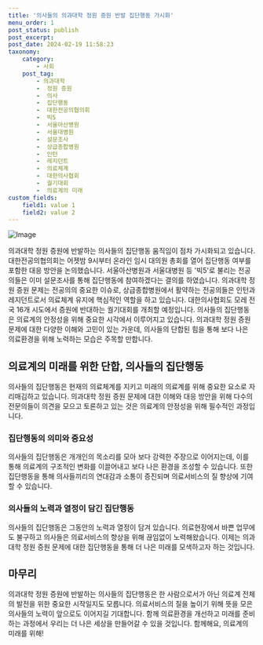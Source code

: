 ```yaml
---
title: '의사들의 의과대학 정원 증원 반발 집단행동 가시화'
menu_order: 1
post_status: publish
post_excerpt: 
post_date: 2024-02-19 11:58:23
taxonomy:
    category:
        - 사회
    post_tag:
        - 의과대학
        -  정원 증원
        -  의사
        -  집단행동
        -  대한전공의협의회
        -  빅5
        -  서울아산병원
        -  서울대병원
        -  설문조사
        -  상급종합병원
        -  인턴
        -  레지던트
        -  의료체계
        -  대한의사협회
        -  궐기대회
        -  의료계의 미래
custom_fields:
    field1: value 1
    field2: value 2
---
```


![Image](https://imgnews.pstatic.net/image/052/2024/02/13/202402130027403523_t_20240213063101551.jpg?type=w647)

의과대학 정원 증원에 반발하는 의사들의 집단행동 움직임이 점차 가시화되고 있습니다. 대한전공의협의회는 어젯밤 9시부터 온라인 임시 대의원 총회를 열어 집단행동 여부를 포함한 대응 방안을 논의했습니다. 서울아산병원과 서울대병원 등 '빅5'로 불리는 전공의들은 이미 설문조사를 통해 집단행동에 참여하겠다는 결의를 하였습니다.
의과대학 정원 증원 문제는 전공의의 중요한 이슈로, 상급종합병원에서 활약하는 전공의들은 인턴과 레지던트로서 의료체계 유지에 핵심적인 역할을 하고 있습니다. 대한의사협회도 모레 전국 16개 시도에서 증원에 반대하는 궐기대회를 개최할 예정입니다.
의사들의 집단행동은 의료계의 안정성을 위해 중요한 시각에서 이루어지고 있습니다. 의과대학 정원 증원 문제에 대한 다양한 이해와 고민이 있는 가운데, 의사들의 단합된 힘을 통해 보다 나은 의료환경을 위해 노력하는 모습은 주목할 만합니다.
## 의료계의 미래를 위한 단합, 의사들의 집단행동
의사들의 집단행동은 현재의 의료체계를 지키고 미래의 의료계를 위해 중요한 요소로 자리매김하고 있습니다. 의과대학 정원 증원 문제에 대한 이해와 대응 방안을 위해 다수의 전문의들이 의견을 모으고 토론하고 있는 것은 의료계의 안정성을 위해 필수적인 과정입니다.
### 집단행동의 의미와 중요성
의사들의 집단행동은 개개인의 목소리를 모아 보다 강력한 주장으로 이어지는데, 이를 통해 의료계의 구조적인 변화를 이끌어내고 보다 나은 환경을 조성할 수 있습니다. 또한 집단행동을 통해 의사들끼리의 연대감과 소통이 증진되며 의료서비스의 질 향상에 기여할 수 있습니다.
### 의사들의 노력과 열정이 담긴 집단행동
의사들의 집단행동은 그동안의 노력과 열정이 담겨 있습니다. 의료현장에서 바쁜 업무에도 불구하고 의사들은 의료서비스의 향상을 위해 끊임없이 노력해왔습니다. 이제는 의과대학 정원 증원 문제에 대한 집단행동을 통해 더 나은 미래를 모색하고자 하는 것입니다.
## 마무리
의과대학 정원 증원에 반발하는 의사들의 집단행동은 한 사람으로서가 아닌 의료계 전체의 발전을 위한 중요한 시작일지도 모릅니다. 의료서비스의 질을 높이기 위해 뜻을 모은 의사들의 노력이 앞으로도 이어지길 기대합니다. 함께 의료환경을 개선하고 미래를 준비하는 과정에서 우리는 더 나은 세상을 만들어갈 수 있을 것입니다. 함께해요, 의료계의 미래를 위해!
